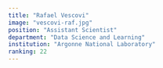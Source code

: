 ```yaml
---
title: "Rafael Vescovi"
image: "vescovi-raf.jpg"
position: "Assistant Scientist"
department: "Data Science and Learning"
institution: "Argonne National Laboratory"
ranking: 22
---
```

